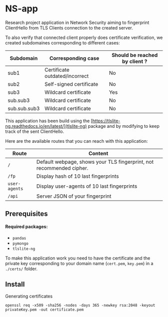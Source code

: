 # NS-app
Research project application in Network Security aiming to fingerprint ClientHello from TLS Clients connection to the created server.

To also verify that connected client properly does certificate verification, we created subdomaines corresponding to different cases: 

| Subdomain    | Corresponding case             | Should be reached by client ? |
|--------------|--------------------------------|-------------------------------|
| sub1         | Certificate outdated/incorrect | No                            |
| sub2         | Self-signed certificate        | No                            |
| sub3         | Wildcard certificate           | Yes                           |
| sub.sub3     | Wildcard certificate           | No                            |
| sub.sub.sub3 | Wildcard certificate           | No                            |


This application has been build using the [https://tlslite-ng.readthedocs.io/en/latest/](tlslite-ng) package and by modifying to keep track of the sent ClientHello.

Here are the available routes that you can reach with this application:

| Route         | Content                                                              |
|---------------|----------------------------------------------------------------------|
| `/`           | Default webpage, shows your TLS fingerprint, not recommended cipher. |
| `/fp`         | Display hash of 10 last fingerprints                                 |
| `user-agents` | Display user-agents of 10 last fingerprints                          |
| `/api`        | Server JSON of your fingerprint                                      |


## Prerequisites

#### Required packages: 
- `pandas`
- `pymongo`
- `tlslite-ng`

To make this application work you need to have the certificate and the private key corresponding to your domain name (`cert.pem`, `key.pem`)  in a `./certs/` folder. 

## Install

Generating certificates

```
openssl req -x509 -sha256 -nodes -days 365 -newkey rsa:2048 -keyout privateKey.pem -out certificate.pem
```

